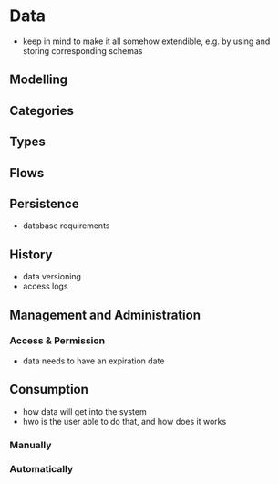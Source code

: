 Data
==========================================



+   keep in mind to make it all somehow extendible, e.g. by using and storing 
    corresponding schemas


## Modelling



## Categories



## Types



## Flows



## Persistence

+   database requirements



## History

+   data versioning
+   access logs



## Management and Administration


### Access & Permission

+   data needs to have an expiration date



## Consumption

+   how data will get into the system
+   hwo is the user able to do that, and how does it works


### Manually

### Automatically
